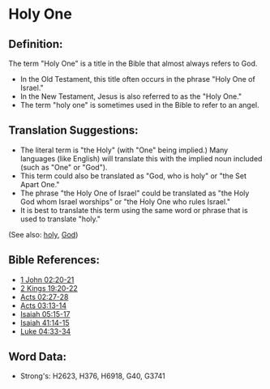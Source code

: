 # Holy One #

## Definition: ##

The term "Holy One" is a title in the Bible that almost always refers to God.

* In the Old Testament, this title often occurs in the phrase "Holy One of Israel."
* In the New Testament, Jesus is also referred to as the "Holy One."
* The term "holy one" is sometimes used in the Bible to refer to an angel.

## Translation Suggestions: ##

* The literal term is "the Holy" (with "One" being implied.) Many languages (like English) will translate this with the implied noun included (such as "One" or "God").
* This term could also be translated as "God, who is holy" or "the Set Apart One."
* The phrase "the Holy One of Israel" could be translated as "the Holy God whom Israel worships" or "the Holy One who rules Israel."
* It is best to translate this term using the same word or phrase that is used to translate "holy."

(See also: [holy](../kt/holy.md), [God](../kt/god.md))

## Bible References: ##

* [1 John 02:20-21](rc://en/tn/help/1jn/02/20)
* [2 Kings 19:20-22](rc://en/tn/help/2ki/19/20)
* [Acts 02:27-28](rc://en/tn/help/act/02/27)
* [Acts 03:13-14](rc://en/tn/help/act/03/13)
* [Isaiah 05:15-17](rc://en/tn/help/isa/05/15)
* [Isaiah 41:14-15](rc://en/tn/help/isa/41/14)
* [Luke 04:33-34](rc://en/tn/help/luk/04/33)

## Word Data: ##

* Strong's: H2623, H376, H6918, G40, G3741
